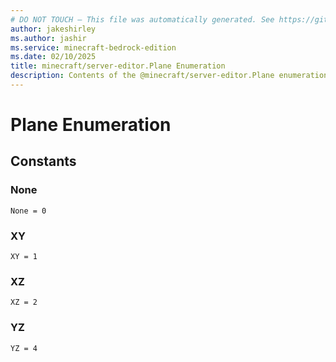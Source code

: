 ```yaml
---
# DO NOT TOUCH — This file was automatically generated. See https://github.com/mojang/minecraftapidocsgenerator to modify descriptions, examples, etc.
author: jakeshirley
ms.author: jashir
ms.service: minecraft-bedrock-edition
ms.date: 02/10/2025
title: minecraft/server-editor.Plane Enumeration
description: Contents of the @minecraft/server-editor.Plane enumeration.
---
```

# Plane Enumeration

## Constants
### **None**
`None = 0`
### **XY**
`XY = 1`
### **XZ**
`XZ = 2`
### **YZ**
`YZ = 4`
